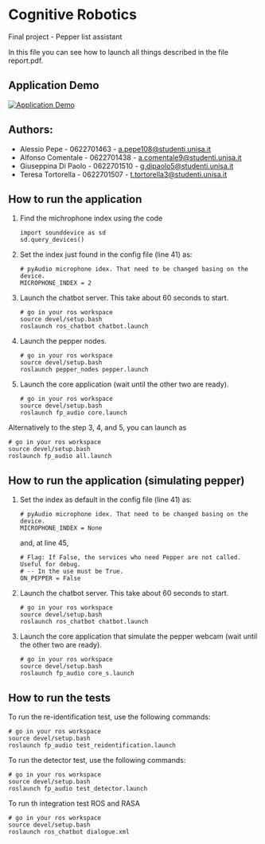 # Cognitive Robotics

Final project - Pepper list assistant

In this file you can see how to launch all things described in the file report.pdf.

## Application Demo
[![Application Demo](https://img.youtube.com/vi/UyyMqou_CBE/0.jpg)](https://www.youtube.com/watch?v=UyyMqou_CBE "Application Demo")

## Authors:
* Alessio Pepe - 0622701463 - a.pepe108@studenti.unisa.it
* Alfonso Comentale - 0622701438 - a.comentale9@studenti.unisa.it
* Giuseppina Di Paolo - 0622701510 - g.dipaolo5@studenti.unisa.it
* Teresa Tortorella - 0622701507 - t.tortorella3@studenti.unisa.it

## How to run the application

1. Find the michrophone index using the code 
    ```
    import sounddevice as sd
    sd.query_devices()
    ```

2. Set the index just found in the config file (line 41) as:
    ```
    # pyAudio microphone idex. That need to be changed basing on the device. 
    MICROPHONE_INDEX = 2
    ```

3. Launch the chatbot server. This take about 60 seconds to start.
    ```
    # go in your ros workspace
    source devel/setup.bash
    roslaunch ros_chatbot chatbot.launch
    ```

4. Launch the pepper nodes.
    ```
    # go in your ros workspace
    source devel/setup.bash
    roslaunch pepper_nodes pepper.launch
    ```

4. Launch the core application (wait until the other two are ready).
    ```
    # go in your ros workspace
    source devel/setup.bash
    roslaunch fp_audio core.launch
    ```

Alternatively to the step 3, 4, and 5, you can launch as

```
# go in your ros workspace
source devel/setup.bash
roslaunch fp_audio all.launch
```

## How to run the application (simulating pepper)
1. Set the index as default in the config file (line 41) as:
    ```
    # pyAudio microphone idex. That need to be changed basing on the device. 
    MICROPHONE_INDEX = None
    ```
    and, at line 45,
    ```
    # Flag: If False, the services who need Pepper are not called. Useful for debug.
    # -- In the use must be True.
    ON_PEPPER = False
    ```

2. Launch the chatbot server. This take about 60 seconds to start.
    ```
    # go in your ros workspace
    source devel/setup.bash
    roslaunch ros_chatbot chatbot.launch
    ```

3. Launch the core application that simulate the pepper webcam (wait until the other two are ready).
    ```
    # go in your ros workspace
    source devel/setup.bash
    roslaunch fp_audio core_s.launch
    ```

## How to run the tests

To run the re-identification test, use the following commands:

```
# go in your ros workspace
source devel/setup.bash
roslaunch fp_audio test_reidentification.launch
```

To run the detector test, use the following commands:

```
# go in your ros workspace
source devel/setup.bash
roslaunch fp_audio test_detector.launch
```

To run th integration test ROS and RASA

```
# go in your ros workspace
source devel/setup.bash
roslaunch ros_chatbot dialogue.xml
```
